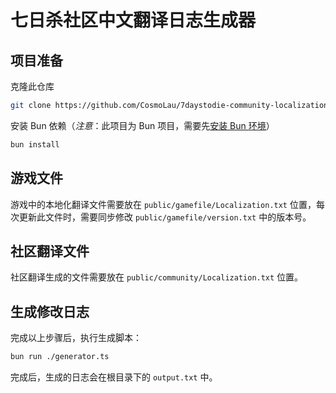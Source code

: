 # 七日杀社区中文翻译日志生成器

## 项目准备

克隆此仓库

```bash
git clone https://github.com/CosmoLau/7daystodie-community-localization.git
```

安装 Bun 依赖（_注意_：此项目为 Bun 项目，需要先[安装 Bun 环境](https://bun.sh/docs/installation)）

```bash
bun install
```

## 游戏文件

游戏中的本地化翻译文件需要放在 `public/gamefile/Localization.txt` 位置，每次更新此文件时，需要同步修改 `public/gamefile/version.txt` 中的版本号。

## 社区翻译文件

社区翻译生成的文件需要放在 `public/community/Localization.txt` 位置。

## 生成修改日志

完成以上步骤后，执行生成脚本：

```bash
bun run ./generator.ts
```

完成后，生成的日志会在根目录下的 `output.txt` 中。

